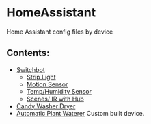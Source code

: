 # HomeAssistant
Home Assistant config files by device

## Contents:
- [Switchbot](https://github.com/Eikkargh/HomeAssistant/tree/main/Switchbot)
    - [Strip Light](https://github.com/Eikkargh/HomeAssistant/tree/main/Switchbot/Strip%20Light)
    - [Motion Sensor](https://github.com/Eikkargh/HomeAssistant/tree/main/Switchbot/Motion)
    - [Temp/Humidity Sensor](https://github.com/Eikkargh/HomeAssistant/tree/main/Switchbot/Temp-Humidity%20Sensor)
    - [Scenes/ IR with Hub](https://github.com/Eikkargh/HomeAssistant/tree/main/Switchbot/Scenes)
- [Candy Washer Dryer](https://github.com/Eikkargh/HomeAssistant/tree/main/Candy)
- [Automatic Plant Waterer](https://github.com/Eikkargh/Waterer) Custom built device.
